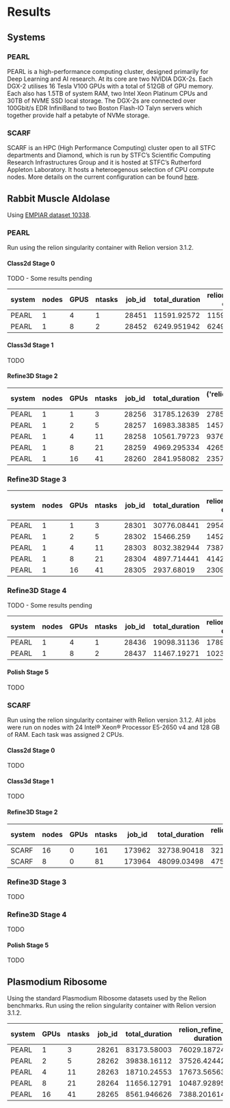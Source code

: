 # Results

## Systems

### PEARL
PEARL is a high-performance computing cluster, designed primarily for Deep Learning and AI research. At its core are two NVIDIA DGX-2s. Each DGX-2 utilises 16 Tesla V100 GPUs with a total of 512GB of GPU memory. Each also has 1.5TB of system RAM, two Intel Xeon Platinum CPUs and 30TB of NVME SSD local storage. The DGX-2s are connected over 100Gbit/s EDR InfiniBand to two Boston Flash-IO Talyn servers which together provide half a petabyte of NVMe storage.

### SCARF
SCARF is an HPC (High Performance Computing) cluster open to all STFC departments and Diamond, which is run by STFC’s Scientific Computing Research Infrastructures Group and it is hosted at STFC’s Rutherford Appleton Laboratory. It hosts a heteroegenous selection of CPU compute nodes. More details on the current configuration can be found [here](https://www.scarf.rl.ac.uk/scarf_hardware.html).

## Rabbit Muscle Aldolase

Using [EMPIAR dataset 10338](https://www.ebi.ac.uk/pdbe/emdb/empiar/entry/10338/).

### PEARL
Run using the relion singularity container with Relion version 3.1.2.

#### Class2d Stage 0
TODO - Some results pending

| system | nodes | GPUS | ntasks | job_id | total_duration | relion_refine_mpi duration | relion_refine_mpi _rlnCurrentResolution | relion_refine_mpi _rlnNrClasses | relion_refine_mpi class_1_occ | relion_refine_mpi class_2_occ | relion_refine_mpi class_3_occ | relion_refine_mpi class_4_occ | relion_refine_mpi class_5_occ | relion_refine_mpi class_6_occ | relion_refine_mpi class_7_occ | relion_refine_mpi class_8_occ | relion_refine_mpi class_9_occ | relion_refine_mpi class_10_occ | relion_refine_mpi class_11_occ | relion_refine_mpi class_12_occ | relion_refine_mpi class_13_occ | relion_refine_mpi class_14_occ | relion_refine_mpi class_15_occ | relion_refine_mpi class_16_occ | relion_refine_mpi class_17_occ | relion_refine_mpi class_18_occ | relion_refine_mpi class_19_occ | relion_refine_mpi class_20_occ | relion_refine_mpi class_21_occ | relion_refine_mpi class_22_occ | relion_refine_mpi class_23_occ | relion_refine_mpi class_24_occ | relion_refine_mpi class_25_occ | relion_refine_mpi class_26_occ | relion_refine_mpi class_27_occ | relion_refine_mpi class_28_occ | relion_refine_mpi class_29_occ | relion_refine_mpi class_30_occ | relion_refine_mpi class_31_occ | relion_refine_mpi class_32_occ | relion_refine_mpi class_33_occ | relion_refine_mpi class_34_occ | relion_refine_mpi class_35_occ | relion_refine_mpi class_36_occ | relion_refine_mpi class_37_occ | relion_refine_mpi class_38_occ | relion_refine_mpi class_39_occ | relion_refine_mpi class_40_occ | relion_refine_mpi class_41_occ | relion_refine_mpi class_42_occ | relion_refine_mpi class_43_occ | relion_refine_mpi class_44_occ | relion_refine_mpi class_45_occ | relion_refine_mpi class_46_occ | relion_refine_mpi class_47_occ | relion_refine_mpi class_48_occ | relion_refine_mpi class_49_occ | relion_refine_mpi class_50_occ | relion_refine_mpi class_51_occ | relion_refine_mpi class_52_occ | relion_refine_mpi class_53_occ | relion_refine_mpi class_54_occ | relion_refine_mpi class_55_occ | relion_refine_mpi class_56_occ | relion_refine_mpi class_57_occ | relion_refine_mpi class_58_occ | relion_refine_mpi class_59_occ | relion_refine_mpi class_60_occ | relion_refine_mpi class_61_occ | relion_refine_mpi class_62_occ | relion_refine_mpi class_63_occ | relion_refine_mpi class_64_occ | relion_refine_mpi class_65_occ | relion_refine_mpi class_66_occ | relion_refine_mpi class_67_occ | relion_refine_mpi class_68_occ | relion_refine_mpi class_69_occ | relion_refine_mpi class_70_occ | relion_refine_mpi class_71_occ | relion_refine_mpi class_72_occ | relion_refine_mpi class_73_occ | relion_refine_mpi class_74_occ | relion_refine_mpi class_75_occ | relion_refine_mpi class_76_occ | relion_refine_mpi class_77_occ | relion_refine_mpi class_78_occ | relion_refine_mpi class_79_occ | relion_refine_mpi class_80_occ | relion_refine_mpi class_81_occ | relion_refine_mpi class_82_occ | relion_refine_mpi class_83_occ | relion_refine_mpi class_84_occ | relion_refine_mpi class_85_occ | relion_refine_mpi class_86_occ | relion_refine_mpi class_87_occ | relion_refine_mpi class_88_occ | relion_refine_mpi class_89_occ | relion_refine_mpi class_90_occ | relion_refine_mpi class_91_occ | relion_refine_mpi class_92_occ | relion_refine_mpi class_93_occ | relion_refine_mpi class_94_occ | relion_refine_mpi class_95_occ | relion_refine_mpi class_96_occ | relion_refine_mpi class_97_occ | relion_refine_mpi class_98_occ | relion_refine_mpi class_99_occ | relion_refine_mpi class_100_occ | relion_refine_mpi num_top |
|--------|-------|------|--------|--------|----------------|----------------------------|-----------------------------------------|---------------------------------|-------------------------------|-------------------------------|-------------------------------|-------------------------------|-------------------------------|-------------------------------|-------------------------------|-------------------------------|-------------------------------|--------------------------------|--------------------------------|--------------------------------|--------------------------------|--------------------------------|--------------------------------|--------------------------------|--------------------------------|--------------------------------|--------------------------------|--------------------------------|--------------------------------|--------------------------------|--------------------------------|--------------------------------|--------------------------------|--------------------------------|--------------------------------|--------------------------------|--------------------------------|--------------------------------|--------------------------------|--------------------------------|--------------------------------|--------------------------------|--------------------------------|--------------------------------|--------------------------------|--------------------------------|--------------------------------|--------------------------------|--------------------------------|--------------------------------|--------------------------------|--------------------------------|--------------------------------|--------------------------------|--------------------------------|--------------------------------|--------------------------------|--------------------------------|--------------------------------|--------------------------------|--------------------------------|--------------------------------|--------------------------------|--------------------------------|--------------------------------|--------------------------------|--------------------------------|--------------------------------|--------------------------------|--------------------------------|--------------------------------|--------------------------------|--------------------------------|--------------------------------|--------------------------------|--------------------------------|--------------------------------|--------------------------------|--------------------------------|--------------------------------|--------------------------------|--------------------------------|--------------------------------|--------------------------------|--------------------------------|--------------------------------|--------------------------------|--------------------------------|--------------------------------|--------------------------------|--------------------------------|--------------------------------|--------------------------------|--------------------------------|--------------------------------|--------------------------------|--------------------------------|--------------------------------|--------------------------------|--------------------------------|--------------------------------|--------------------------------|--------------------------------|--------------------------------|--------------------------------|--------------------------------|--------------------------------|---------------------------------|---------------------------|
| PEARL  |     1 |    4 |      1 |  28451 |    11591.92572 |                11591.86209 |                                4.859661 |                             100 |                             0 |                             0 |                             0 |                       0.01258 |                      0.012726 |                      0.047391 |                      0.004243 |                      0.004457 |                             0 |                   0.0004049644 |                   0.0004089127 |                              0 |                       0.017026 |                   0.0002206089 |                              0 |                       0.010777 |                       0.018196 |                       0.053224 |                       0.041387 |                              0 |                              0 |                              0 |                       0.004084 |                              0 |                              0 |                       0.009269 |                              0 |                              0 |                       0.011454 |                       0.003555 |                       0.019313 |                       0.016718 |                       0.041009 |                              0 |                       0.003762 |                              0 |                              0 |                              0 |                       0.008212 |                        0.00977 |                              0 |                       0.029084 |                       0.028821 |                              0 |                       0.042676 |                              0 |                       0.001918 |                       0.022419 |                              0 |                       0.026522 |                       0.049839 |                              0 |                              0 |                       0.008041 |                       0.020512 |                              0 |                       0.015934 |                         0.0078 |                              0 |                              0 |                       0.004339 |                              0 |                       0.009771 |                       0.036303 |                       0.040181 |                       0.011287 |                       0.005834 |                              0 |                              0 |                              0 |                       5.34E-06 |                              0 |                        0.00272 |                        0.00283 |                              0 |                       0.023857 |                              0 |                       0.019329 |                              0 |                       0.032681 |                       0.010259 |                   0.0004753367 |                       0.010868 |                       4.00E-06 |                              0 |                       0.024742 |                   0.0001521855 |                              0 |                              0 |                         0.0056 |                       0.011007 |                              0 |                       0.008888 |                        0.03271 |                       0.032234 |                              0 |                              0 |                       0.022161 |                              0 |                        0.048005 |                        20 |
| PEARL  |     1 |    8 |      2 |  28452 |    6249.951942 |                6249.889289 |                                4.943448 |                             100 |                             0 |                      0.035616 |                             0 |                      0.001926 |                      0.049332 |                       0.00169 |                             0 |                             0 |                      0.045364 |                       0.049536 |                       0.024295 |                       0.014956 |                              0 |                              0 |                              0 |                              0 |                              0 |                       0.033176 |                              0 |                       0.034472 |                              0 |                              0 |                       0.017252 |                       0.039369 |                       0.013794 |                              0 |                              0 |                       0.014074 |                              0 |                       0.007992 |                       0.022051 |                              0 |                              0 |                       0.002652 |                       3.63E-05 |                        0.01781 |                              0 |                              0 |                              0 |                              0 |                   0.0001724662 |                              0 |                              0 |                       0.001842 |                        0.00595 |                       0.034494 |                              0 |                       0.012067 |                              0 |                       0.008376 |                       0.022631 |                              0 |                       0.033401 |                       0.030106 |                       0.009199 |                              0 |                       0.008957 |                              0 |                              0 |                       0.020499 |                              0 |                   0.0004489307 |                              0 |                              0 |                              0 |                       0.037533 |                       0.023325 |                              0 |                       0.024422 |                       0.012281 |                              0 |                       0.003555 |                       0.031248 |                       0.024914 |                              0 |                              0 |                       0.038795 |                              0 |                              0 |                              0 |                       0.036628 |                       0.032682 |                       0.024754 |                       9.34E-06 |                       2.27E-05 |                              0 |                       0.005409 |                       0.005846 |                              0 |                              0 |                              0 |                       0.001338 |                       0.020192 |                        0.01634 |                       0.004563 |                              0 |                       0.015314 |                       0.017048 |                       0.010215 |                        3.07E-05 |                        24 |

#### Class3d Stage 1
TODO

#### Refine3D Stage 2
| system | nodes | GPUs | ntasks | job_id | total_duration | ('relion_refine_mpi', 'duration') | ('relion_mask_create', 'duration') | ('relion_postprocess', 'duration') | ('relion_ctf_refine_mpi', 'duration') | ('relion_refine_mpi', 'acc_rotation') | ('relion_refine_mpi', 'acc_translation') | ('relion_refine_mpi', 'resolution') | ('relion_postprocess', '_rlnFinalResolution') | ('relion_postprocess', '_rlnBfactorUsedForSharpening') | ('relion_postprocess', '_rlnParticleBoxFractionSolventMask') | ('relion_ctf_refine_mpi', 'beam_tilt_x') | ('relion_ctf_refine_mpi', 'beam_tilt_y') |
|--------|-------|------|--------|--------|----------------|-----------------------------------|------------------------------------|------------------------------------|---------------------------------------|---------------------------------------|------------------------------------------|-------------------------------------|-----------------------------------------------|--------------------------------------------------------|--------------------------------------------------------------|------------------------------------------|------------------------------------------|
| PEARL  |     1 |    1 |      3 |  28256 |    31785.12639 |                       27851.31983 |                        41.74223351 |                        11.26367927 |                           3880.546141 |                                 1.227 |                                  0.47824 |                            3.629367 |                                      3.150769 |                                             -114.15386 |                                                    44.736736 |                                 -0.11276 |                                  0.10334 |
| PEARL  |     1 |    2 |      5 |  28257 |    16983.38385 |                       14575.14572 |                        41.83322978 |                        11.27802634 |                           2354.872569 |                                 1.213 |                                  0.47824 |                            3.629367 |                                      3.150769 |                                             -114.15386 |                                                    44.736736 |                                 -0.11172 |                                 0.104509 |
| PEARL  |     1 |    4 |     11 |  28258 |    10561.79723 |                       9376.763466 |                        41.48376679 |                        11.12217498 |                           1132.167431 |                                 1.234 |                                   0.4872 |                            3.629367 |                                      3.150769 |                                             -114.15386 |                                                    44.736736 |                                 -0.11315 |                                 0.102733 |
| PEARL  |     1 |    8 |     21 |  28259 |    4969.295334 |                       4265.943474 |                        40.93388176 |                        10.79140139 |                           651.3773253 |                                 1.233 |                                  0.47824 |                            3.629367 |                                      3.150769 |                                             -114.15386 |                                                    44.736736 |                                 -0.11153 |                                 0.107299 |
| PEARL  |     1 |   16 |     41 |  28260 |    2841.958082 |                       2357.543861 |                        40.91957307 |                        11.21114421 |                           432.0415237 |                                 1.224 |                                   0.4816 |                            3.629367 |                                      3.150769 |                                             -114.15386 |                                                    44.736736 |                                 -0.11405 |                                 0.100917 |

### Refine3D Stage 3

| system | nodes | GPUs | ntasks | job_id | total_duration | relion_refine_mpi duration | relion_mask_create duration | relion_postprocess duration | relion_preprocess_mpi duration | echo Select/job009/micrographs.star > ${RELION_OUTPUT_DIR}/Extract/coords_suffix_extract.star duration | relion_import duration | relion_star_handler duration | relion_refine_mpi acc_rotation | relion_refine_mpi acc_translation | relion_refine_mpi resolution | relion_postprocess _rlnFinalResolution | relion_postprocess _rlnBfactorUsedForSharpening | relion_postprocess _rlnParticleBoxFractionSolventMask | relion_preprocess_mpi pixel_size | relion_preprocess_mpi particle_size |
|--------|-------|------|--------|--------|----------------|----------------------------|-----------------------------|-----------------------------|--------------------------------|--------------------------------------------------------------------------------------------------------|------------------------|------------------------------|--------------------------------|-----------------------------------|------------------------------|----------------------------------------|-------------------------------------------------|-------------------------------------------------------|----------------------------------|-------------------------------------|
| PEARL  |     1 |    1 |      3 |  28301 |    30776.08441 |                29544.49747 |                 40.27743387 |                 10.56719327 |                    1167.516699 |                                                                                          0.05662560463 |            3.388005733 |                  9.513914824 |                           1.14 |                           0.46368 |                     3.496585 |                               3.116522 |                                      -109.12579 |                                             44.767834 |                             0.56 |                                 512 |
| PEARL  |     1 |    2 |      5 |  28302 |      15466.259 |                14524.47148 |                 41.54909897 |                 11.40543437 |                    874.6485126 |                                                                                          0.06341338158 |            3.526150942 |                  10.30263495 |                           1.12 |                           0.45808 |                     3.496585 |                               3.116522 |                                      -109.12579 |                                             44.767834 |                             0.56 |                                 512 |
| PEARL  |     1 |    4 |     11 |  28303 |    8032.382944 |                7387.398899 |                 41.80423164 |                  11.3474462 |                     577.089951 |                                                                                          0.05987381935 |            4.087095022 |                  10.29934859 |                          1.154 |                           0.47152 |                     3.496585 |                               3.116522 |                                      -109.12579 |                                             44.767834 |                             0.56 |                                 512 |
| PEARL  |     1 |    8 |     21 |  28304 |    4897.714441 |                4142.222507 |                 48.66506886 |                 13.42202687 |                    676.4907908 |                                                                                           0.1074018478 |            4.268348694 |                  12.20665956 |                          1.066 |                           0.45472 |                     3.496585 |                               3.116522 |                                      -109.12579 |                                             44.767834 |                             0.56 |                                 512 |
| PEARL  |     1 |   16 |     41 |  28305 |     2937.68019 |                2309.955555 |                 40.27271104 |                 11.77765846 |                    560.8373091 |                                                                                          0.06245279312 |            4.157188892 |                  10.33123088 |                          1.166 |                           0.46928 |                     3.496585 |                               3.116522 |                                      -109.12579 |                                             44.767834 |                             0.56 |                                 512 |

### Refine3D Stage 4
TODO - Some results pending

| system | nodes | GPUs | ntasks | job_id | total_duration | relion_refine_mpi duration | relion_mask_create duration | relion_postprocess duration | relion_postprocess _rlnFinalResolution | relion_postprocess _rlnBfactorUsedForSharpening | relion_postprocess _rlnParticleBoxFractionSolventMask |
|--------|-------|------|--------|--------|----------------|----------------------------|-----------------------------|-----------------------------|----------------------------------------|-------------------------------------------------|-------------------------------------------------------|
| PEARL  |     1 |    4 |      1 |  28436 |    19098.31136 |                17890.55055 |                 1132.880807 |                 74.86284328 |                               3.150769 |                                      -111.32904 |                                             38.844176 |
| PEARL  |     1 |    8 |      2 |  28437 |    11467.19271 |                10230.52287 |                 1160.866455 |                 75.78739738 |                               3.150769 |                                      -111.32904 |                                             38.844176 |

#### Polish Stage 5
TODO

### SCARF
Run using the relion singularity container with Relion version 3.1.2. All jobs were run on nodes with 24 Intel® Xeon® Processor E5-2650 v4 and 128 GB of RAM. Each task was assigned 2 CPUs.

#### Class2d Stage 0
TODO

#### Class3d Stage 1
TODO

#### Refine3D Stage 2
| system | nodes | GPUs | ntasks | job_id | total_duration | relion_refine_mpi duration | relion_mask_create duration | relion_postprocess duration | relion_ctf_refine_mpi duration | relion_refine_mpi acc_rotation | relion_refine_mpi acc_translation | relion_refine_mpi resolution | relion_postprocess _rlnFinalResolution | relion_postprocess _rlnBfactorUsedForSharpening | relion_postprocess _rlnParticleBoxFractionSolventMask | relion_ctf_refine_mpi beam_tilt_x | relion_ctf_refine_mpi beam_tilt_y |
|--------|-------|------|--------|--------|----------------|----------------------------|-----------------------------|-----------------------------|--------------------------------|--------------------------------|-----------------------------------|------------------------------|----------------------------------------|-------------------------------------------------|-------------------------------------------------------|-----------------------------------|-----------------------------------|
| SCARF  |    16 |    0 |    161 | 173962 |    32738.90418 |                32106.58736 |                 119.2381268 |                 23.02787757 |                    489.3474171 |                          1.261 |                           0.49392 |                     3.629367 |                               3.150769 |                                      -114.15386 |                                             44.736736 |                          -0.11352 |                          0.102728 |
| SCARF  |     8 |    0 |     81 | 173964 |    48099.03498 |                47573.72996 |                 55.72322869 |                 11.62700438 |                    456.6823997 |                          1.231 |                           0.48496 |                     3.629367 |                               3.150769 |                                      -114.15386 |                                             44.736736 |                          -0.11137 |                          0.104368 |

### Refine3D Stage 3
TODO

### Refine3D Stage 4
TODO

#### Polish Stage 5
TODO

## Plasmodium Ribosome

Using the standard Plasmodium Ribosome datasets used by the Relion benchmarks. Run using the relion singularity container with Relion version 3.1.2.

| system | GPUs | ntasks | job_id | total_duration | relion_refine_mpi duration | relion_refine_mpi duration |
|--------|------|--------|--------|----------------|----------------------------|----------------------------|
| PEARL  |    1 |      3 |  28261 |    83173.58003 |                76029.18724 |                7144.386019 |
| PEARL  |    2 |      5 |  28262 |    39838.16112 |                37526.42442 |                2311.719316 |
| PEARL  |    4 |     11 |  28263 |    18710.24553 |                17673.56563 |                1036.668402 |
| PEARL  |    8 |     21 |  28264 |    11656.12791 |                10487.92895 |                1168.177476 |
| PEARL  |   16 |     41 |  28265 |    8561.946626 |                7388.201614 |                1173.733041 |

